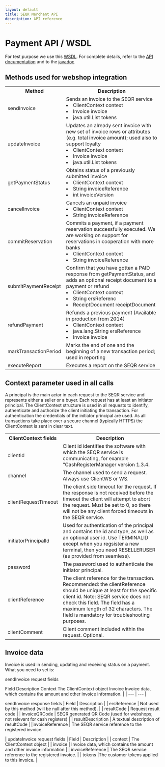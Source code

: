 ```yaml
---
layout: default
title: SEQR Merchant API
description: API reference
---
```


# Payment API / WSDL

For test purpose we use this [WSDL](http://extdev4.seqr.se/extclientproxy/service/v2?wsdl).
For complete details, refer to the [API documentation](/downloads/ersifextclient-2.4.2.1-manual-SEQR.pdf)
and to the [javadoc](/downloads/ersifextclient-2.4.2.1-javadoc/). 

## Methods used for webshop integration 

<table>
<tr><th>Method</th><th>Description</th></tr>
<tr><td>sendInvoice</td>
    <td>Sends an invoice to the SEQR service 
        <li>ClientContext context</li>
        <li>Invoice invoice</li>
        <li>java.util.List<CustomerToken> tokens</li>
    </td></tr>
<tr><td>updateInvoice</td>
    <td>Updates an already sent invoice with new set of invoice rows or attributes (e.g. total invoice amount); used also to support loyalty
        <li>ClientContext context</li>
        <li>Invoice invoice</li>
        <li>java.util.List<CustomerToken> tokens</li>    
    </td></tr>
<tr><td>getPaymentStatus</td>
     <td>Obtains status of a previously submitted invoice
        <li>ClientContext context</li>
        <li>String invoiceReference</li>
        <li>int invoiceVersion</li>
     </td></tr>
<tr><td>cancelInvoice</td>
    <td>Cancels an unpaid invoice
        <li>ClientContext context</li>
        <li>String invoiceReference</li>
    </td></tr>
<tr><td>commitReservation</td>
    <td>Commits a payment, if a payment reservation successfully executed.
        We are working on support for reservations in cooperation with more banks
        <li>ClientContext context</li>
        <li>String invoiceReference</li>
    </td></tr>
<tr><td>submitPaymentReceipt</td>
    <td>Confirm that you have gotten a PAID response from getPaymentStatus, and adds an optional 
        receipt document to a payment or refund
        <li>ClientContext context</li>
        <li>String ersReferenc</li>
        <li>ReceiptDocument receiptDocument</li>
    </td></tr>
<tr><td>refundPayment</td>
    <td>Refunds a previous payment (Available in production from 2014)
        <li>ClientContext context</li>
        <li>java.lang.String ersReference</li>
        <li>Invoice invoice</li>
    </td></tr>
<tr><td>markTransactionPeriod</td>
    <td>Marks the end of one and the beginning of a new transaction period; used in reporting</td></tr>
<tr><td>executeReport</td>
    <td>Executes a report on the SEQR service</td></tr>
</table>

## Context parameter used in all calls

A principal is the main actor in each request to the SEQR service and represents either a seller or a buyer. Each request has at least an initiator principal.
The ClientContext structure is used in all requests to identify, authenticate and authorize the client initiating the transaction. For authentication the credentials of the initiator principal are used. As all transactions take place over a secure channel (typically HTTPS) the ClientContext is sent in clear text.

<table>
<tr><th>ClientContext fields</th><th>Description</th></tr>
<tr><td>clientId </td>
    <td> Client id identifies the software with which the SEQR service is communicating, for example “CashRegisterManager version 1.3.4.</td></tr>
<tr><td>channel </td>
    <td> The channel used to send a request. Always use ClientWS or WS. </td></tr>
<tr><td>clientRequestTimeout </td>
    <td> The client side timeout for the request. If the response is not received before the timeout the client will attempt to abort the request. Must be set to 0, so there will not be any client forced timeouts in the SEQR service. </td></tr>
<tr><td>initiatorPrincipalId </td>
    <td> Used for authentication of the principal and contains the id and type, as well as an optional user id. 
         Use TERMINALID except when you regsister a new terminal, then you need RESELLERUSER (as provided from seamless). 
    </td></tr>
<tr><td>password</td>
    <td>The password used to authenticate the initiator principal.</td></tr>
<tr><td>clientReference </td>
    <td>The client reference for the transaction.
        Recommended: the clientReference should be unique at least for the specific client id.
        Note: SEQR service does not check this field. The field has a maximum length of 32 characters. 
        The field is mandatory for troubleshooting purposes.
    </td></tr>
<tr><td>clientComment </td>
    <td>Client comment included within the request. Optional.</td></tr>
</table>

## Invoice data 

Invoice is used in sending, updating and receiving status on a payment. What you need to set is: 

sendInvoice request fields

Field           Description 
Context         The ClientContext object 
Invoice         Invoice data, which contains the amount and other invoice information. |
| --- | --- |

sendInvoice response fields
| Field | Description |
| ersReference | Not used by this method (will be null after this method). |
| resultCode | Request result code |
| invoiceQRCode | SEQR generated QR Code (used for webshops; not relevant for cash registers) |
| resultDescription | A textual description of resultCode  |
|invoiceReference  | The SEQR service reference to the registered invoice.

 |
updateInvoice request fields
| Field | Description |
| context | The ClientContext object |
| invoice | Invoice data, which contains the amount and other invoice information |
| invoiceReference | The SEQR service reference to the registered invoice. |
| tokens |The customer tokens applied to this invoice. |






